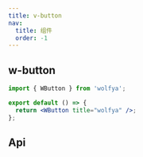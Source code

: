 ```yaml
---
title: v-button
nav:
  title: 组件
  order: -1
---
```


## w-button

```jsx
import { WButton } from 'wolfya';

export default () => {
  return <WButton title="wolfya" />;
};
```

## Api

<API id="WButton"></API>

